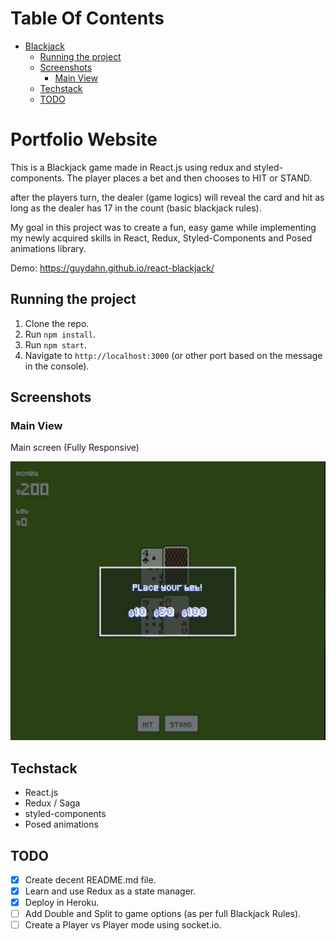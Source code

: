 # Table Of Contents

- [Blackjack](#blackjack)
  - [Running the project](#running-the-project)
  - [Screenshots](#screenshots)
    - [Main View](#main-view)
  - [Techstack](#tech-stack)
  - [TODO](#todo)

# Portfolio Website

This is a Blackjack game made in React.js using redux and styled-components. The player places a bet and then chooses to HIT or STAND.

after the players turn, the dealer (game logics) will reveal the card and hit as long as the dealer has 17 in the count (basic blackjack rules).

My goal in this project was to create a fun, easy game while implementing my newly acquired skills in React, Redux, Styled-Components and Posed animations library.

Demo: https://guydahn.github.io/react-blackjack/

## Running the project

1. Clone the repo.
2. Run `npm install`.
3. Run `npm start`.
4. Navigate to `http://localhost:3000` (or other port based on the message in the console).

## Screenshots

### Main View

Main screen (Fully Responsive)

<p align="center"><img src="public/main.JPG" width="600" /></p>

## Techstack
- React.js
- Redux / Saga
- styled-components
- Posed animations

## TODO

- [x] Create decent README.md file.
- [x] Learn and use Redux as a state manager.
- [x] Deploy in Heroku.
- [ ] Add Double and Split to game options (as per full Blackjack Rules).
- [ ] Create a Player vs Player mode using socket.io.
